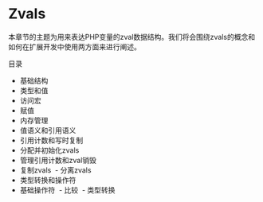# Zvals

本章节的主题为用来表达PHP变量的zval数据结构。我们将会围绕zvals的概念和如何在扩展开发中使用两方面来进行阐述。

目录
- 基础结构
 - 类型和值
 - 访问宏
 - 赋值
- 内存管理
 - 值语义和引用语义
 - 引用计数和写时复制
 - 分配并初始化zvals
 - 管理引用计数和zval销毁
 - 复制zvals
 - 分离zvals
- 类型转换和操作符
 - 基础操作符
 - 比较
 - 类型转换

